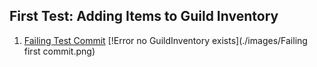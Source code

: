## First Test: Adding Items to Guild Inventory
1. [Failing Test Commit]()
[!Error no GuildInventory exists](./images/Failing first commit.png)

